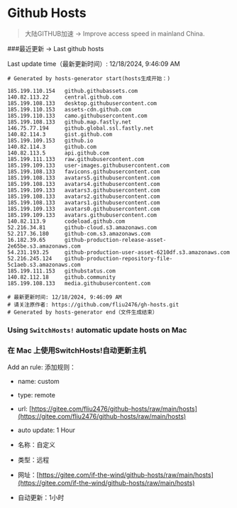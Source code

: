 # Github Hosts

>大陆GITHUB加速 -> Improve access speed in mainland China. 

###最近更新  -> Last github hosts

Last update time（最新更新时间）: 12/18/2024, 9:46:09 AM

```base
# Generated by hosts-generator start(hosts生成开始：) 

185.199.110.154   github.githubassets.com
140.82.113.22     central.github.com
185.199.108.133   desktop.githubusercontent.com
185.199.110.153   assets-cdn.github.com
185.199.110.133   camo.githubusercontent.com
185.199.108.133   github.map.fastly.net
146.75.77.194     github.global.ssl.fastly.net
140.82.114.3      gist.github.com
185.199.109.153   github.io
140.82.114.3      github.com
140.82.113.5      api.github.com
185.199.111.133   raw.githubusercontent.com
185.199.109.133   user-images.githubusercontent.com
185.199.108.133   favicons.githubusercontent.com
185.199.108.133   avatars5.githubusercontent.com
185.199.108.133   avatars4.githubusercontent.com
185.199.109.133   avatars3.githubusercontent.com
185.199.108.133   avatars2.githubusercontent.com
185.199.108.133   avatars1.githubusercontent.com
185.199.109.133   avatars0.githubusercontent.com
185.199.109.133   avatars.githubusercontent.com
140.82.113.9      codeload.github.com
52.216.34.81      github-cloud.s3.amazonaws.com
52.217.36.180     github-com.s3.amazonaws.com
16.182.39.65      github-production-release-asset-2e65be.s3.amazonaws.com
54.231.193.25     github-production-user-asset-6210df.s3.amazonaws.com
52.216.245.124    github-production-repository-file-5c1aeb.s3.amazonaws.com
185.199.111.153   githubstatus.com
140.82.112.18     github.community
185.199.108.133   media.githubusercontent.com

# 最新更新时间: 12/18/2024, 9:46:09 AM
# 请关注原作者: https://github.com/fliu2476/gh-hosts.git
# Generated by hosts-generator end（文件生成结束）
```

### Using `SwitchHosts!` automatic update hosts on Mac
### **在 Mac 上使用SwitchHosts!自动更新主机**
Add an rule:
添加规则：
- name: custom
- type: remote
- url: [https://gitee.com/fliu2476/github-hosts/raw/main/hosts](https://gitee.com/fliu2476/github-hosts/raw/main/hosts)
- auto update: 1 Hour

- 名称：自定义
- 类型：远程
- 网址：[https://gitee.com/if-the-wind/github-hosts/raw/main/hosts](https://gitee.com/if-the-wind/github-hosts/raw/main/hosts)
- 自动更新：1小时

